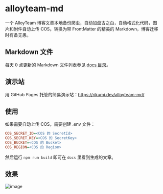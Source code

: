 # alloyteam-md

一个 AlloyTeam 博客文章本地备份爬虫，自动加盘古之白，自动格式化代码，图片和附件自动上传 COS，转换为带 FrontMatter 的精美的 Markdown，博客迁移时有备无患。

## Markdown 文件

每天 0 点更新的 Markdown 文件列表参见 [docs 目录](https://github.com/rikumi/alloyteam-md/tree/master/docs)。

## 演示站

用 GitHub Pages 托管的简易演示站：https://rikumi.dev/alloyteam-md/

## 使用

如果需要自动上传 COS，需要创建 .env 文件：

```ini
COS_SECRET_ID=<COS 的 SecretId>
COS_SECRET_KEY=<COS 的 SecretKey>
COS_BUCKET=<COS 的 Bucket>
COS_REGION=<COS 的 Region>
```

然后运行 `npm run build` 即可在 `docs` 里看到生成的文章。

## 效果

![image](https://user-images.githubusercontent.com/5051300/90339708-16d9b680-e025-11ea-9df8-4af58bba4daa.png)
